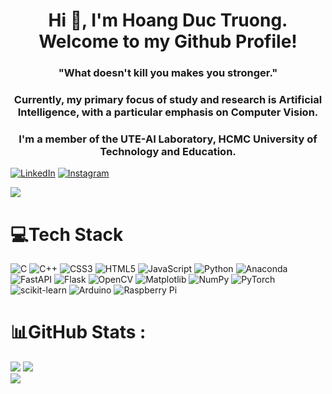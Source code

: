 <h1 align="center">Hi 👋, I'm Hoang Duc Truong. Welcome to my Github Profile!</h1>
<h3 align="center">"What doesn't kill you makes you stronger."</h3>
<h3 align="center">Currently, my primary focus of study and research is Artificial Intelligence, with a particular emphasis on Computer Vision. </h3>
<h3 align="center">I'm a member of the UTE-AI Laboratory, HCMC University of Technology and Education.</h3>

[![LinkedIn](https://img.shields.io/badge/LinkedIn-000?logo=linkedin&logoColor=0A66C2&style=for-the-badge)](https://www.linkedin.com/in/hdt802/) [![Instagram](https://img.shields.io/badge/Instagram-000?style=for-the-badge&amp;logo=Instagram&amp;logoColor=E4405F)](https://www.instagram.com/_marco821/) 

[![](https://visitcount.itsvg.in/api?id=hdtruong802&label=Profile%20Views&color=6&icon=5&pretty=true)](https://visitcount.itsvg.in)


# 💻Tech Stack
![C](https://img.shields.io/badge/c-%2300599C.svg?style=for-the-badge&logo=c&logoColor=white) ![C++](https://img.shields.io/badge/c++-%2300599C.svg?style=for-the-badge&logo=c%2B%2B&logoColor=white) ![CSS3](https://img.shields.io/badge/css3-%231572B6.svg?style=for-the-badge&logo=css3&logoColor=white) ![HTML5](https://img.shields.io/badge/html5-%23E34F26.svg?style=for-the-badge&logo=html5&logoColor=white) ![JavaScript](https://img.shields.io/badge/javascript-%23323330.svg?style=for-the-badge&logo=javascript&logoColor=%23F7DF1E) ![Python](https://img.shields.io/badge/python-3670A0?style=for-the-badge&logo=python&logoColor=ffdd54) ![Anaconda](https://img.shields.io/badge/Anaconda-%2344A833.svg?style=for-the-badge&logo=anaconda&logoColor=white) ![FastAPI](https://img.shields.io/badge/FastAPI-005571?style=for-the-badge&logo=fastapi) ![Flask](https://img.shields.io/badge/flask-%23000.svg?style=for-the-badge&logo=flask&logoColor=white) ![OpenCV](https://img.shields.io/badge/opencv-%23white.svg?style=for-the-badge&logo=opencv&logoColor=white) ![Matplotlib](https://img.shields.io/badge/Matplotlib-%23ffffff.svg?style=for-the-badge&logo=Matplotlib&logoColor=black) ![NumPy](https://img.shields.io/badge/numpy-%23013243.svg?style=for-the-badge&logo=numpy&logoColor=white) ![PyTorch](https://img.shields.io/badge/PyTorch-%23EE4C2C.svg?style=for-the-badge&logo=PyTorch&logoColor=white) ![scikit-learn](https://img.shields.io/badge/scikit--learn-%23F7931E.svg?style=for-the-badge&logo=scikit-learn&logoColor=white) ![Arduino](https://img.shields.io/badge/-Arduino-00979D?style=for-the-badge&logo=Arduino&logoColor=white) ![Raspberry Pi](https://img.shields.io/badge/-RaspberryPi-C51A4A?style=for-the-badge&logo=Raspberry-Pi)
# 📊GitHub Stats :
![](https://github-readme-stats.vercel.app/api/top-langs/?username=hdtruong802&theme=nightowl&hide_border=true&include_all_commits=false&count_private=true&layout=compact)
![](https://github-readme-stats.vercel.app/api?username=hdtruong802&theme=nightowl&hide_border=true&include_all_commits=false&count_private=true)<br/>
![](https://github-readme-streak-stats.herokuapp.com/?user=hdtruong802&theme=nightowl&hide_border=true)<br/>




